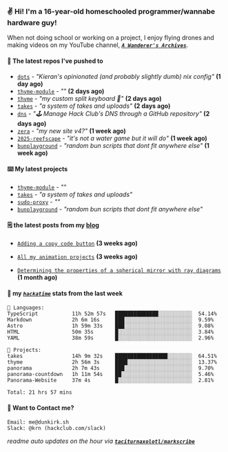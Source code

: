 ### ✌️ Hi! I'm a 16-year-old homeschooled programmer/wannabe hardware guy!

When not doing school or working on a project, I enjoy flying drones and making videos on my YouTube channel, [**_`A Wanderer's Archives`_**](https://youtube.com/@wanderer.archives).

#### 👷 The latest repos I've pushed to

- [`dots`](https://github.com/taciturnaxolotl/dots) - _"Kieran's opinionated (and probably slightly dumb) nix config"_ **(1 day ago)**
- [`thyme-module`](https://github.com/taciturnaxolotl/thyme-module) - _""_ **(2 days ago)**
- [`thyme`](https://github.com/taciturnaxolotl/thyme) - _"my custom split keyboard 🫶"_ **(2 days ago)**
- [`takes`](https://github.com/taciturnaxolotl/takes) - _"a system of takes and uploads"_ **(2 days ago)**
- [`dns`](https://github.com/hackclub/dns) - _"🕹 Manage Hack Club's DNS through a GitHub repository"_ **(2 days ago)**
- [`zera`](https://github.com/taciturnaxolotl/zera) - _"my new site v4?"_ **(1 week ago)**
- [`2025-reefscape`](https://github.com/df1317/2025-reefscape) - _"it's not a water game but it will do"_ **(1 week ago)**
- [`bunplayground`](https://github.com/taciturnaxolotl/bunplayground) - _"random bun scripts that dont fit anywhere else"_ **(1 week ago)**

#### ⌨️ My latest projects

- [`thyme-module`](https://github.com/taciturnaxolotl/thyme-module) - _""_
- [`takes`](https://github.com/taciturnaxolotl/takes) - _"a system of takes and uploads"_
- [`sudo-proxy`](https://github.com/taciturnaxolotl/sudo-proxy) - _""_
- [`bunplayground`](https://github.com/taciturnaxolotl/bunplayground) - _"random bun scripts that dont fit anywhere else"_

#### 🗒️ the latest posts from my [blog](https://dunkirk.sh)

- [`Adding a copy code button`](https://dunkirk.sh/blog/adding-a-copy-button/) **(3 weeks ago)**

- [`All my animation projects`](https://dunkirk.sh/blog/my-animations/) **(3 weeks ago)**

- [`Determining the properties of a spherical mirror with ray diagrams`](https://dunkirk.sh/blog/spherical-ray-diagrams/) **(1 month ago)**



#### 📡 my [_`hackatime`_](https://waka.hackclub.com) stats from the last week

```text
💾 Languages:
TypeScript           11h 52m 57s   ██████████████░░░░░░░░░░░  54.14%
Markdown             2h 6m 16s     ███░░░░░░░░░░░░░░░░░░░░░░  9.59%
Astro                1h 59m 33s    ███░░░░░░░░░░░░░░░░░░░░░░  9.08%
HTML                 50m 35s       █░░░░░░░░░░░░░░░░░░░░░░░░  3.84%
YAML                 38m 59s       █░░░░░░░░░░░░░░░░░░░░░░░░  2.96%

💼 Projects:
takes                14h 9m 32s    █████████████████░░░░░░░░  64.51%
thyme                2h 56m 3s     ████░░░░░░░░░░░░░░░░░░░░░  13.37%
panorama             2h 7m 43s     ███░░░░░░░░░░░░░░░░░░░░░░  9.70%
panorama-countdown   1h 11m 54s    ██░░░░░░░░░░░░░░░░░░░░░░░  5.46%
Panorama-Website     37m 4s        █░░░░░░░░░░░░░░░░░░░░░░░░  2.81%

Total: 21 hrs 57 mins
```

#### 📮 Want to Contact me?

```text
Email: me@dunkirk.sh
Slack: @krn (hackclub.com/slack)
```

_readme auto updates on the hour via [**`taciturnaxolotl/markscribe`**](https://github.com/taciturnaxolotl/markscribe)_
